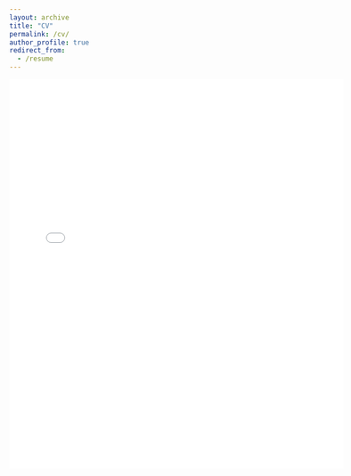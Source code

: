 ```yaml
---
layout: archive
title: "CV"
permalink: /cv/
author_profile: true
redirect_from:
  - /resume
---
```


<embed src="{{ site.baseurl }}/files/cv.pdf" width="600" height="700" type='application/pdf'> 